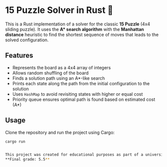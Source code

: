 # 15 Puzzle Solver in Rust 🧩

This is a Rust implementation of a solver for the classic **15 Puzzle** (4x4 sliding puzzle). It uses the **A\* search algorithm** with the **Manhattan distance** heuristic to find the shortest sequence of moves that leads to the solved configuration.

## Features

- Represents the board as a 4x4 array of integers
- Allows random shuffling of the board
- Finds a solution path using an A\*-like search
- Prints each state along the path from the initial configuration to the solution
- Uses `HashMap` to avoid revisiting states with higher or equal cost
- Priority queue ensures optimal path is found based on estimated cost (A*)

## Usage

Clone the repository and run the project using Cargo:

```bash
cargo run


This project was created for educational purposes as part of a university assignment at Wrocław University of Science and Technology for the course _Introduction to Artificial Intelligence_.**  
**Final grade: 5.5**

